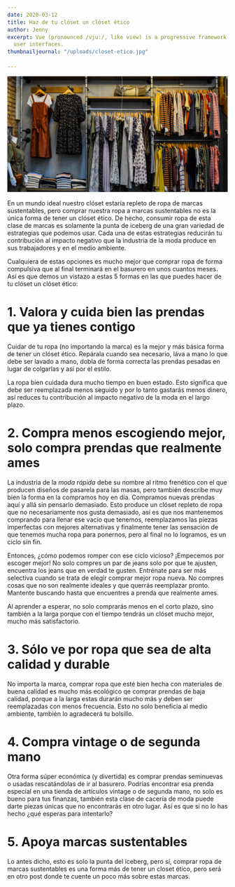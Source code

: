 ```yaml
---
date: 2020-03-12
title: Haz de tu clóset un clóset ético
author: Jenny
excerpt: Vue (pronounced /vjuː/, like view) is a progressive framework for building
  user interfaces.
thumbnailjournal: "/uploads/closet-etico.jpg"

---
```

![](/uploads/closet-etico.jpg "Haz de tu clóset un clóset ético")

En un mundo ideal nuestro clóset estaría repleto de ropa de marcas sustentables, pero comprar nuestra ropa a marcas sustentables no es la única forma de tener un clóset ético. De hecho, consumir ropa de esta clase de marcas es solamente la punta de iceberg de una gran variedad de estrategias que podemos usar. Cada una de estas estrategias reducirán tu contribución al impacto negativo que la industria de la moda produce en sus trabajadores y en el medio ambiente.

Cualquiera de estas opciones es mucho mejor que comprar ropa de forma compulsiva que al final terminará en el basurero en unos cuantos meses. Así es que demos un vistazo a estas 5 formas en las que puedes hacer de tu clóset un clóset ético:

# 1. Valora y cuida bien las prendas que ya tienes contigo

Cuidar de tu ropa (no importando la marca) es la mejor y más básica forma de tener un clóset ético. Repárala cuando sea necesario, láva a mano lo que debe ser lavado a mano, dobla de forma correcta las prendas pesadas en lugar de colgarlas y así por el estilo.

La ropa bien cuidada dura mucho tiempo en buen estado. Esto significa que debe ser reemplazada menos seguido y por lo tanto gastarás menos dinero, así reduces tu contribución al impacto negativo de la moda en el largo plazo.

# 2. Compra menos escogiendo mejor, solo compra prendas que realmente ames

La industria de la _moda rápida_ debe su nombre al ritmo frenético con el que producen diseños de pasarela para las masas, pero también describe muy bien la forma en la compramos hoy en día. Compramos nuevas prendas aquí y allá sin pensarlo demasiado. Esto produce un clóset repleto de ropa que no necesariamente nos gusta demasiado, así es que nos mantenemos comprando para llenar ese vacío que tenemos, reemplazamos las piezas imperfectas con mejores alternativas y finalmente tener las sensación de que tenemos mucha ropa para ponernos, pero al final no lo logramos, es un ciclo sin fin.

Entonces, ¿cómo podemos romper con ese ciclo vicioso? ¡Empecemos por escoger mejor! No solo compres un par de jeans solo por que te ajusten, encuentra los jeans que en verdad te gusten. Entrénate para ser más selectiva cuando se trata de elegir comprar mejor ropa nueva. No compres cosas que no son realmente ideales y que querrás reemplazar pronto. Mantente buscando hasta que encuentres a prenda que realmente ames.

Al aprender a esperar, no solo comprarás menos en el corto plazo, sino también a la larga porque con el tiempo tendrás un clóset mucho mejor, mucho más satisfactorio.

# 3. Sólo ve por ropa que sea de alta calidad y durable

No importa la marca, comprar ropa que esté bien hecha con materiales de buena calidad es mucho más ecológico qe comprar prendas de baja calidad, porque a la larga estas durarán mucho más y deben ser reemplazadas con menos frecuencia. Esto no solo beneficia al medio ambiente, también lo agradecerá tu bolsillo.

# 4. Compra vintage o de segunda mano

Otra forma súper económica (y divertida) es comprar prendas seminuevas o usadas rescatándolas de ir al basurero. Podrías encontrar esa prenda especial en una tienda de artículos vintage o de segunda mano, no solo es bueno para tus finanzas, también esta clase de cacería de moda puede darte piezas únicas que no encontrarás en otro lugar. Así es que si no lo has hecho ¿qué esperas para intentarlo?

# 5. Apoya marcas sustentables

Lo antes dicho, esto es solo la punta del iceberg, pero sí, comprar ropa de marcas sustentables es una forma más de tener un closet ético, pero será en otro post donde te cuente un poco más sobre estas marcas.